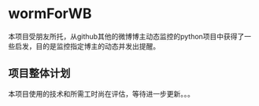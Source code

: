 # wormForWB
本项目受朋友所托，从github其他的微博博主动态监控的python项目中获得了一些启发，目的是监控指定博主的动态并发出提醒。
## 项目整体计划
本项目使用的技术和所需工时尚在评估，等待进一步更新。。。
